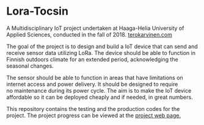 # Lora-Tocsin
A Multidisciplinary IoT project undertaken at Haaga-Helia University of Applied Sciences, conducted in the fall of 2018.
[terokarvinen.com](http://terokarvinen.com/2018/aikataulu-%E2%80%93-monialaprojekti-infra-pro4tn004-3001-%E2%80%93-syksy-2018-%E2%80%93-10-op)

The goal of the project is to design and build a IoT device that can send and receive sensor data utilizing LoRa.
The device should be able to function in Finnish outdoors climate for an extended period, acknowledging the seasonal changes.

The sensor should be able to function in areas that have limitations on internet access and power delivery. It 
should be designed to require no maintenance during its power cycle. The aim is to make the IoT device affordable so it can 
be deployed cheaply and if needed, in great numbers.

This repository contains the testing and the production codes for the project. The project progress can be viewed at the [project web page.]( http://www.erkinjuntti.eu/studies/lora-tocsin/)



